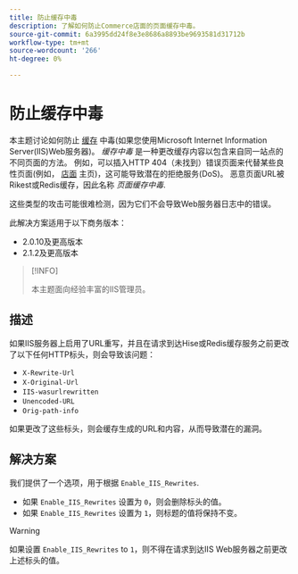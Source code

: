 ```yaml
---
title: 防止缓存中毒
description: 了解如何防止Commerce店面的页面缓存中毒。
source-git-commit: 6a3995dd24f8e3e8686a8893be9693581d31712b
workflow-type: tm+mt
source-wordcount: '266'
ht-degree: 0%

---
```



# 防止缓存中毒

本主题讨论如何防止 [缓存](https://glossary.magento.com/cache) 中毒(如果您使用Microsoft Internet Information Server(IIS)Web服务器)。 _缓存中毒_ 是一种更改缓存内容以包含来自同一站点的不同页面的方法。 例如，可以插入HTTP 404（未找到）错误页面来代替某些良性页面(例如， [店面](https://glossary.magento.com/storefront) 主页)，这可能导致潜在的拒绝服务(DoS)。 恶意页面URL被Rikest或Redis缓存，因此名称 _页面缓存中毒_.

这些类型的攻击可能很难检测，因为它们不会导致Web服务器日志中的错误。

此解决方案适用于以下商务版本：

- 2.0.10及更高版本
- 2.1.2及更高版本

>[!INFO]
>
>本主题面向经验丰富的IIS管理员。

## 描述

如果IIS服务器上启用了URL重写，并且在请求到达Hise或Redis缓存服务之前更改了以下任何HTTP标头，则会导致该问题：

- `X-Rewrite-Url`
- `X-Original-Url`
- `IIS-wasurlrewritten`
- `Unencoded-URL`
- `Orig-path-info`

如果更改了这些标头，则会缓存生成的URL和内容，从而导致潜在的漏洞。

## 解决方案

我们提供了一个选项，用于根据 `Enable_IIS_Rewrites`.

- 如果 `Enable_IIS_Rewrites` 设置为 `0`，则会删除标头的值。
- 如果 `Enable_IIS_Rewrites` 设置为 `1`，则标题的值将保持不变。

>[!WARNING]
>
>如果设置 `Enable_IIS_Rewrites` to `1`，则不得在请求到达IIS Web服务器之前更改上述标头的值。
